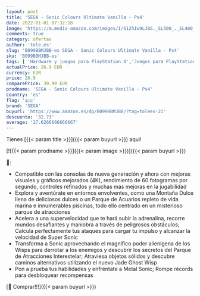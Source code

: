 ```yaml
---
layout: post
title: 'SEGA - Sonic Colours Ultimate Vanilla - Ps4'
date: 2022-01-01 07:32:18
image: 'https://m.media-amazon.com/images/I/512hIw9LJBS._SL500_._SL400_.jpg'
comments: true
category: ofertas
author: 'tole.es'
slug: 'B099BBMJBB-es SEGA - Sonic Colours Ultimate Vanilla - Ps4'
sku: 'B099BBMJBB-es'
tags: [ 'Hardware y juegos para PlayStation 4','Juegos para PlayStation 4','Juguetes','Juguetes electrónicos','Juguetes y juegos','Videojuegos','Videojuegos para niños','ps4','sega', ]
actualPrice: 26.9 EUR
currency: EUR
price: 26.9
comparePrice: 39.99 EUR
prodname: 'SEGA - Sonic Colours Ultimate Vanilla - Ps4'
country: 'es'
flag: '🇪🇸'
brand: 'SEGA'
buyurl: 'https://www.amazon.es/dp/B099BBMJBB/?tag=tolees-21'
descuento: '32.73'
average: '27.6266666666667'
---
```


Tienes [{{< param title >}}]({{< param buyurl >}}) aqui!

[![{{< param prodname >}}]({{< param image >}})]({{< param buyurl >}})

🔎:

- Compatible con las consolas de nueva generación y ahora con mejoras visuales y gráficos mejorados (4K), rendimiento de 60 fotogramas por segundo, controles refinados y muchas más mejoras en la jugabilidad
- Explora y aventúrate en entornos envolventes, como una Montaña Dulce llena de deliciosos dulces o un Parque de Acuarios repleto de vida marina e innumerables piscinas, todo ello centrado en un misterioso parque de atracciones
- Acelera a una supervelocidad que te hará subir la adrenalina, recorre mundos desafiantes y maniobra a través de peligrosos obstáculos; Calcula perfectamente tus ataques para cargar tu impulso y alcanzar la velocidad de Super Sonic
- Transforma a Sonic aprovechando el magnífico poder alienígena de los Wisps para derrotar a los enemigos y descubrir los secretos del Parque de Atracciones Interestelar; Atraviesa objetos sólidos y descubre caminos alternativos utilizando el nuevo Jade Ghost Wisp
- Pon a prueba tus habilidades y enfréntate a Metal Sonic; Rompe récords para desbloquear recompensas

[🛒 Comprar!!!]({{< param buyurl >}})
